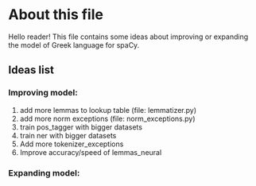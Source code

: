 # About this file

Hello reader! This file contains some ideas about improving or expanding the model of Greek language for spaCy.


## Ideas list

### Improving model:


1. add more lemmas to lookup table (file: lemmatizer.py)
2. add more norm exceptions (file: norm_exceptions.py)
3. train pos_tagger with bigger datasets
4. train ner with bigger datasets
5. Add more tokenizer_exceptions
6. Improve accuracy/speed of lemmas_neural


### Expanding model:

